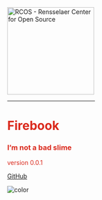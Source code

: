 <img src="https://raw.githubusercontent.com/yngtodd/firebook/master/img/orange_slime.png" width="200px" alt="RCOS - Rensselaer Center for Open Source">

<hr style='width:40%; border-color:#da291c;'>
<h1 style="color: #da291c">Firebook</h1>
<h3 style="color: #da291c">I’m not a bad slime</h3>
<p style="color: #da291c">version 0.0.1</p>

[GitHub](https://github.com/yngtodd/firebook)
<!-- [Get Started](#docsify) -->

<!-- background color -->
![color](#ffffff)
